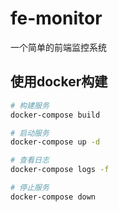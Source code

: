 # fe-monitor

一个简单的前端监控系统

## 使用docker构建

```bash
# 构建服务
docker-compose build

# 启动服务
docker-compose up -d

# 查看日志
docker-compose logs -f

# 停止服务
docker-compose down
```
